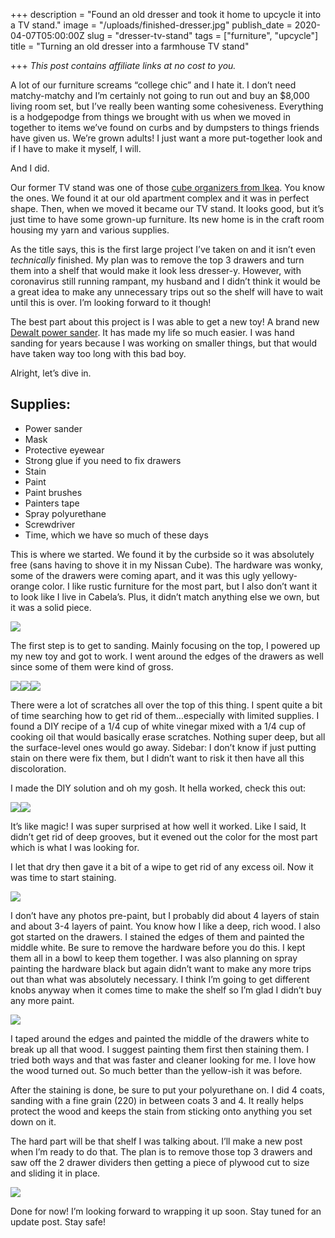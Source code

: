 +++
description = "Found an old dresser and took it home to upcycle it into a TV stand."
image = "/uploads/finished-dresser.jpg"
publish_date = 2020-04-07T05:00:00Z
slug = "dresser-tv-stand"
tags = ["furniture", "upcycle"]
title = "Turning an old dresser into a farmhouse TV stand"

+++
_This post contains affiliate links at no cost to you._

A lot of our furniture screams “college chic” and I hate it. I don’t need matchy-matchy and I’m certainly not going to run out and buy an $8,000 living room set, but I’ve really been wanting some cohesiveness. Everything is a hodgepodge from things we brought with us when we moved in together to items we’ve found on curbs and by dumpsters to things friends have given us. We’re grown adults! I just want a more put-together look and if I have to make it myself, I will.

And I did.

Our former TV stand was one of those [cube organizers from Ikea](https://www.ikea.com/us/en/p/kallax-shelf-unit-black-brown-20275885/). You know the ones. We found it at our old apartment complex and it was in perfect shape. Then, when we moved it became our TV stand. It looks good, but it’s just time to have some grown-up furniture. Its new home is in the craft room housing my yarn and various supplies.

As the title says, this is the first large project I’ve taken on and it isn’t even *technically* finished. My plan was to remove the top 3 drawers and turn them into a shelf that would make it look less dresser-y. However, with coronavirus still running rampant, my husband and I didn’t think it would be a great idea to make any unnecessary trips out so the shelf will have to wait until this is over. I’m looking forward to it though!

The best part about this project is I was able to get a new toy! A brand new [Dewalt power sander](https://www.amazon.com/gp/product/B07JQM7C28/ref=as_li_qf_asin_il_tl?ie=UTF8&tag=codybear0e-20&creative=9325&linkCode=as2&creativeASIN=B07JQM7C28&linkId=6b0ac7ff82e6b31812a81a444f5d48f3). It has made my life so much easier. I was hand sanding for years because I was working on smaller things, but that would have taken way too long with this bad boy.

Alright, let’s dive in.

## Supplies:

* Power sander
* Mask
* Protective eyewear
* Strong glue if you need to fix drawers
* Stain
* Paint
* Paint brushes
* Painters tape
* Spray polyurethane
* Screwdriver
* Time, which we have so much of these days

This is where we started. We found it by the curbside so it was absolutely free (sans having to shove it in my Nissan Cube). The hardware was wonky, some of the drawers were coming apart, and it was this ugly yellowy-orange color. I like rustic furniture for the most part, but I also don’t want it to look like I live in Cabela’s. Plus, it didn’t match anything else we own, but it was a solid piece.

![](/uploads/old-dresser.jpg)

The first step is to get to sanding. Mainly focusing on the top, I powered up my new toy and got to work. I went around the edges of the drawers as well since some of them were kind of gross.

![](/uploads/sanding-dresser-top.jpg)![](/uploads/sanding-drawers.jpg)![](/uploads/cody-sanding.jpg)

There were a lot of scratches all over the top of this thing. I spent quite a bit of time searching how to get rid of them…especially with limited supplies. I found a DIY recipe of a 1/4 cup of white vinegar mixed with a 1/4 cup of cooking oil that would basically erase scratches. Nothing super deep, but all the surface-level ones would go away. Sidebar: I don’t know if just putting stain on there were fix them, but I didn’t want to risk it then have all this discoloration.

I made the DIY solution and oh my gosh. It hella worked, check this out:

![](/uploads/wood-before.jpg)![](/uploads/wood-after.jpg)

It’s like magic! I was super surprised at how well it worked. Like I said, It didn’t get rid of deep grooves, but it evened out the color for the most part which is what I was looking for.

I let that dry then gave it a bit of a wipe to get rid of any excess oil. Now it was time to start staining.

![](/uploads/paint-stain-with-drawers.jpg)

I don’t have any photos pre-paint, but I probably did about 4 layers of stain and about 3-4 layers of paint. You know how I like a deep, rich wood. I also got started on the drawers. I stained the edges of them and painted the middle white. Be sure to remove the hardware before you do this. I kept them all in a bowl to keep them together. I was also planning on spray painting the hardware black but again didn’t want to make any more trips out than what was absolutely necessary. I think I’m going to get different knobs anyway when it comes time to make the shelf so I’m glad I didn’t buy any more paint.

![](/uploads/drawers-paint.jpg)

I taped around the edges and painted the middle of the drawers white to break up all that wood. I suggest painting them first then staining them. I tried both ways and that was faster and cleaner looking for me. I love how the wood turned out. So much better than the yellow-ish it was before.

After the staining is done, be sure to put your polyurethane on. I did 4 coats, sanding with a fine grain (220) in between coats 3 and 4. It really helps protect the wood and keeps the stain from sticking onto anything you set down on it.

The hard part will be that shelf I was talking about. I’ll make a new post when I’m ready to do that. The plan is to remove those top 3 drawers and saw off the 2 drawer dividers then getting a piece of plywood cut to size and sliding it in place.

![](/uploads/finished-dresser.jpg)

Done for now! I’m looking forward to wrapping it up soon. Stay tuned for an update post. Stay safe!